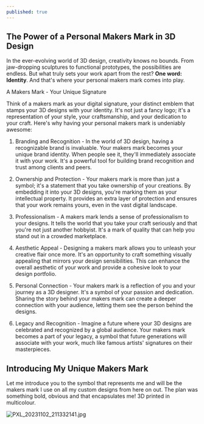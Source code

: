 ```yaml
---
published: true
---
```

## The Power of a Personal Makers Mark in 3D Design

In the ever-evolving world of 3D design, creativity knows no bounds. From jaw-dropping sculptures to functional prototypes, the possibilities are endless. But what truly sets your work apart from the rest? **One word: Identity**. And that's where your personal makers mark comes into play.

A Makers Mark - Your Unique Signature

Think of a makers mark as your digital signature, your distinct emblem that stamps your 3D designs with your identity. It's not just a fancy logo; it's a representation of your style, your craftsmanship, and your dedication to your craft. Here's why having your personal makers mark is undeniably awesome:

1. Branding and Recognition - In the world of 3D design, having a recognizable brand is invaluable. Your makers mark becomes your unique brand identity. When people see it, they'll immediately associate it with your work. It's a powerful tool for building brand recognition and trust among clients and peers.

2. Ownership and Protection - Your makers mark is more than just a symbol; it's a statement that you take ownership of your creations. By embedding it into your 3D designs, you're marking them as your intellectual property. It provides an extra layer of protection and ensures that your work remains yours, even in the vast digital landscape.

3. Professionalism - A makers mark lends a sense of professionalism to your designs. It tells the world that you take your craft seriously and that you're not just another hobbyist. It's a mark of quality that can help you stand out in a crowded marketplace.

4. Aesthetic Appeal - Designing a makers mark allows you to unleash your creative flair once more. It's an opportunity to craft something visually appealing that mirrors your design sensibilities. This can enhance the overall aesthetic of your work and provide a cohesive look to your design portfolio.

5. Personal Connection - Your makers mark is a reflection of you and your journey as a 3D designer. It's a symbol of your passion and dedication. Sharing the story behind your makers mark can create a deeper connection with your audience, letting them see the person behind the designs.

6. Legacy and Recognition - Imagine a future where your 3D designs are celebrated and recognized by a global audience. Your makers mark becomes a part of your legacy, a symbol that future generations will associate with your work, much like famous artists' signatures on their masterpieces.

## Introducing My Unique Makers Mark

Let me introduce you to the symbol that represents me and will be the makers mark I use on all my custom designs from here on out. The plan was something bold, obvious and that encapsulates me! 3D printed in multicolour.

![PXL_20231102_211332141.jpg]({{site.baseurl}}/_posts/PXL_20231102_211332141.jpg)
